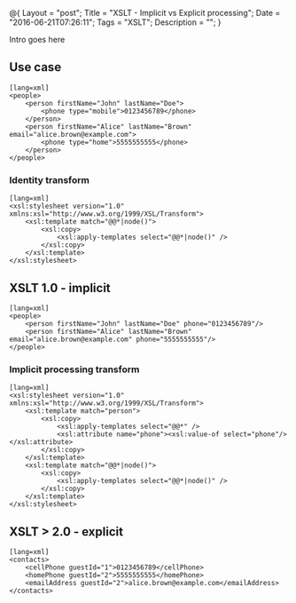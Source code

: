 @{
    Layout = "post";
    Title = "XSLT - Implicit vs Explicit processing";
    Date = "2016-06-21T07:26:11";
    Tags = "XSLT";
    Description = "";
}

Intro goes here

<!--more-->

## Use case

    [lang=xml]
    <people>
        <person firstName="John" lastName="Doe">
            <phone type="mobile">0123456789</phone>
        </person>
        <person firstName="Alice" lastName="Brown" email="alice.brown@example.com">
            <phone type="home">5555555555</phone>
        </person>
    </people>

### Identity transform

    [lang=xml]
    <xsl:stylesheet version="1.0" xmlns:xsl="http://www.w3.org/1999/XSL/Transform">
        <xsl:template match="@@*|node()">
            <xsl:copy>
                <xsl:apply-templates select="@@*|node()" />
            </xsl:copy>
        </xsl:template>
    </xsl:stylesheet>

## XSLT 1.0 - implicit

    [lang=xml]
    <people>
        <person firstName="John" lastName="Doe" phone="0123456789"/>
        <person firstName="Alice" lastName="Brown" email="alice.brown@example.com" phone="5555555555"/>
    </people>

### Implicit processing transform

    [lang=xml]
    <xsl:stylesheet version="1.0" xmlns:xsl="http://www.w3.org/1999/XSL/Transform">
        <xsl:template match="person">
            <xsl:copy>
                <xsl:apply-templates select="@@*" />
                <xsl:attribute name="phone"><xsl:value-of select="phone"/></xsl:attribute>
            </xsl:copy>
        </xsl:template>
        <xsl:template match="@@*|node()">
            <xsl:copy>
                <xsl:apply-templates select="@@*|node()" />
            </xsl:copy>
        </xsl:template>
    </xsl:stylesheet>

## XSLT > 2.0 - explicit

    [lang=xml]
    <contacts>
        <cellPhone guestId="1">0123456789</cellPhone>
        <homePhone guestId="2">5555555555</homePhone>
        <emailAddress guestId="2">alice.brown@example.com</emailAddress>
    </contacts>